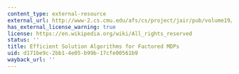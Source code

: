 ```yaml
---
content_type: external-resource
external_url: http://www-2.cs.cmu.edu/afs/cs/project/jair/pub/volume19/guestrin03a.pdf
has_external_license_warning: true
license: https://en.wikipedia.org/wiki/All_rights_reserved
status: ''
title: Efficient Solution Algorithms for Factored MDPs
uid: d171be9c-2bb1-4e05-b99b-17cfe00561b9
wayback_url: ''
---
```

